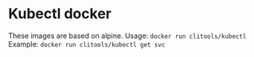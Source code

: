 # Kubectl docker

These images are based on alpine. 
Usage: `docker run clitools/kubectl`
Example: `docker run clitools/kubectl get svc`